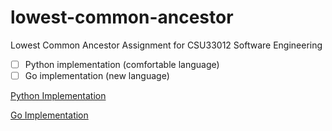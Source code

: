 # lowest-common-ancestor
Lowest Common Ancestor Assignment for CSU33012 Software Engineering

- [ ] Python implementation (comfortable language)
- [ ] Go implementation (new language)

[Python Implementation](lowest-common-ancestor/tree/master/python)

[Go Implementation](lowest-common-ancestor/tree/master/go)